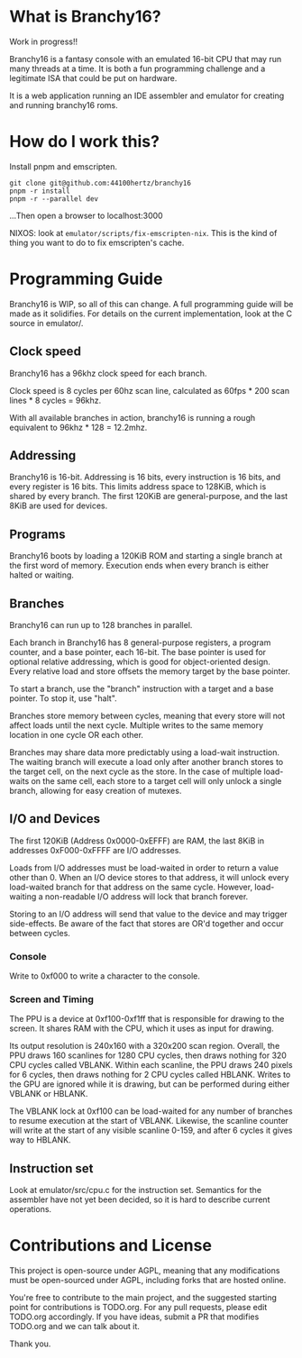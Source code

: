 # What is Branchy16?

Work in progress!!

Branchy16 is a fantasy console with an emulated 16-bit CPU that may run many threads at a time. It is both a fun programming challenge and a legitimate ISA that could be put on hardware.

It is a web application running an IDE assembler and emulator for creating and running branchy16 roms.

# How do I work this?

Install pnpm and emscripten.
```
git clone git@github.com:44100hertz/branchy16
pnpm -r install
pnpm -r --parallel dev
```
...Then open a browser to localhost:3000

NIXOS: look at `emulator/scripts/fix-emscripten-nix`. This is the kind of thing you want to do to fix emscripten's cache.

# Programming Guide

Branchy16 is WIP, so all of this can change. A full programming guide will be made as it solidifies. For details on the current implementation, look at the C source in emulator/.

## Clock speed

Branchy16 has a 96khz clock speed for each branch.

Clock speed is 8 cycles per 60hz scan line, calculated as 60fps * 200 scan lines * 8 cycles = 96khz.

With all available branches in action, branchy16 is running a rough equivalent to 96khz * 128 = 12.2mhz.

## Addressing

Branchy16 is 16-bit. Addressing is 16 bits, every instruction is 16 bits, and every register is 16 bits. This limits address space to 128KiB, which is shared by every branch. The first 120KiB are general-purpose, and the last 8KiB are used for devices.

## Programs

Branchy16 boots by loading a 120KiB ROM and starting a single branch at the first word of memory. Execution ends when every branch is either halted or waiting.

## Branches

Branchy16 can run up to 128 branches in parallel.

Each branch in Branchy16 has 8 general-purpose registers, a program counter, and a base pointer, each 16-bit. The base pointer is used for optional relative addressing, which is good for object-oriented design. Every relative load and store offsets the memory target by the base pointer.

To start a branch, use the "branch" instruction with a target and a base pointer. To stop it, use "halt".

Branches store memory between cycles, meaning that every store will not affect loads until the next cycle. Multiple writes to the same memory location in one cycle OR each other.

Branches may share data more predictably using a load-wait instruction. The waiting branch will execute a load only after another branch stores to the target cell, on the next cycle as the store. In the case of multiple load-waits on the same cell, each store to a target cell will only unlock a single branch, allowing for easy creation of mutexes.

## I/O and Devices

The first 120KiB (Address 0x0000-0xEFFF) are RAM, the last 8KiB in addresses 0xF000-0xFFFF are I/O addresses.

Loads from I/O addresses must be load-waited in order to return a value other than 0. When an I/O device stores to that address, it will unlock every load-waited branch for that address on the same cycle. However, load-waiting a non-readable I/O address will lock that branch forever.

Storing to an I/O address will send that value to the device and may trigger side-effects. Be aware of the fact that stores are OR'd together and occur between cycles.

### Console

Write to 0xf000 to write a character to the console.

### Screen and Timing

The PPU is a device at 0xf100-0xf1ff that is responsible for drawing to the screen. It shares RAM with the CPU, which it uses as input for drawing.

Its output resolution is 240x160 with a 320x200 scan region. Overall, the PPU draws 160 scanlines for 1280 CPU cycles, then draws nothing for 320 CPU cycles called VBLANK. Within each scanline, the PPU draws 240 pixels for 6 cycles, then draws nothing for 2 CPU cycles called HBLANK. Writes to the GPU are ignored while it is drawing, but can be performed during either VBLANK or HBLANK.

The VBLANK lock at 0xf100 can be load-waited for any number of branches to resume execution at the start of VBLANK. Likewise, the scanline counter will write at the start of any visible scanline 0-159, and after 6 cycles it gives way to HBLANK.

## Instruction set

Look at emulator/src/cpu.c for the instruction set. Semantics for the assembler have not yet been decided, so it is hard to describe current operations.

# Contributions and License

This project is open-source under AGPL, meaning that any modifications must be open-sourced under AGPL, including forks that are hosted online.

You're free to contribute to the main project, and the suggested starting point for contributions is TODO.org. For any pull requests, please edit TODO.org accordingly. If you have ideas, submit a PR that modifies TODO.org and we can talk about it.

Thank you.
